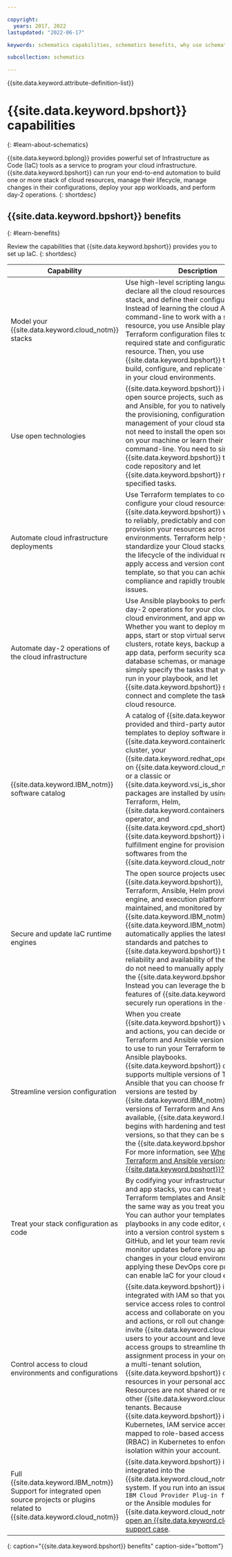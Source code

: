 ```yaml
---

copyright:
  years: 2017, 2022
lastupdated: "2022-06-17"

keywords: schematics capabilities, schematics benefits, why use schematics, capabilities

subcollection: schematics

---
```


{{site.data.keyword.attribute-definition-list}}

# {{site.data.keyword.bpshort}} capabilities 
{: #learn-about-schematics} 

{{site.data.keyword.bplong}} provides powerful set of Infrastructure as Code (IaC) tools as a service to program your cloud infrastructure. {{site.data.keyword.bpshort}} can run your end-to-end automation to build one or more stack of cloud resources, manage their lifecycle, manage changes in their configurations, deploy your app workloads, and perform day-2 operations.
{: shortdesc}

## {{site.data.keyword.bpshort}} benefits
{: #learn-benefits}

Review the capabilities that {{site.data.keyword.bpshort}} provides you to set up IaC.
{: shortdesc}

| Capability | Description |
|--------|-------------------------------|
|Model your {{site.data.keyword.cloud_notm}} stacks| Use high-level scripting languages to declare all the cloud resources in your stack, and define their configurations. Instead of learning the cloud API or command-line to work with a specific resource, you use Ansible playbooks and Terraform configuration files to specify the required state and configuration of a cloud resource. Then, you use {{site.data.keyword.bpshort}} to rapidly build, configure, and replicate the resources in your cloud environments.|
|Use open technologies | {{site.data.keyword.bpshort}} integrates open source projects, such as Terraform and Ansible, for you to natively automate the provisioning, configuration, and management of your cloud stacks. You do not need to install the open source projects on your machine or learn their API and command-line. You need to simply point {{site.data.keyword.bpshort}} to your IaC code repository and let {{site.data.keyword.bpshort}} run the specified tasks. |
|Automate cloud infrastructure deployments| Use Terraform templates to codify and configure your cloud resources, and use {{site.data.keyword.bpshort}} workspaces to reliably, predictably and consistently provision your resources across cloud environments. Terraform help you standardize your Cloud stacks, automate the lifecycle of the individual resource, and apply access and version control to the template, so that you can achieve compliance and rapidly troubleshoot the issues. |
|Automate day-2 operations of the cloud infrastructure| Use Ansible playbooks to perform complex day-2 operations for your cloud resources, cloud environment, and app workloads. Whether you want to deploy multitiered apps, start or stop virtual servers or clusters, rotate keys, backup and restore app data, perform security scans, manage database schemas, or manage users, simply specify the tasks that you want to run in your playbook, and let {{site.data.keyword.bpshort}} securely connect and complete the tasks on your cloud resource.|
|{{site.data.keyword.IBM_notm}} software catalog| A catalog of {{site.data.keyword.IBM_notm}} provided and third-party automation templates to deploy software in your {{site.data.keyword.containerlong_notm}} cluster, your {{site.data.keyword.redhat_openshift_notm}} on {{site.data.keyword.cloud_notm}} cluster, or a classic or {{site.data.keyword.vsi_is_short}}. Software packages are installed by using the built-in Terraform, Helm, {{site.data.keyword.containershort}} operator, and {{site.data.keyword.cpd_short}} capabilities. {{site.data.keyword.bpshort}} is used as the fulfillment engine for provisioning these softwares from the {{site.data.keyword.cloud_notm}} Catalog.|
| Secure and update IaC runtime engines | The open source projects used by {{site.data.keyword.bpshort}}, namely  - Terraform, Ansible, Helm provisioning engine, and execution platform are tested, maintained, and monitored by {{site.data.keyword.IBM_notm}}. {{site.data.keyword.IBM_notm}} automatically applies the latest security standards and patches to {{site.data.keyword.bpshort}} to ensure reliability and availability of the service. You do not need to manually apply updates to the {{site.data.keyword.bpshort}} platform. Instead you can leverage the built-in features of {{site.data.keyword.bpshort}} to securely run operations in the cloud.|
| Streamline version configuration | When you create {{site.data.keyword.bpshort}} workspaces and actions, you can decide on the Terraform and Ansible version that you want to use to run your Terraform templates and Ansible playbooks. {{site.data.keyword.bpshort}} concurrently supports multiple versions of Terraform and Ansible that you can choose from. All versions are tested by {{site.data.keyword.IBM_notm}}. As new versions of Terraform and Ansible become available, {{site.data.keyword.IBM_notm}} begins with hardening and testing these versions, so that they can be supported in the {{site.data.keyword.bpshort}} platform. For more information, see [When are new Terraform and Ansible versions added to {{site.data.keyword.bpshort}}?](/docs/schematics?topic=schematics-faqs#new-versions). |
| Treat your stack configuration as code | By codifying your infrastructure, service and app stacks, you can treat your Terraform templates and Ansible playbooks the same way as you treat your app code. You can author your templates and playbooks in any code editor, check them into a version control system such as GitHub, and let your team review and monitor updates before you apply these changes in your cloud environment. By applying these DevOps core practices, you can enable IaC for your cloud environments. |
| Control access to cloud environments and configurations | {{site.data.keyword.bpshort}} is fully integrated with IAM so that you can use service access roles to control who can access and collaborate on your workspaces and actions, or roll out changes. You can invite {{site.data.keyword.cloud_notm}} users to your account and leverage IAM access groups to streamline the access assignment process in your organization. As a multi-tenant solution, {{site.data.keyword.bpshort}} creates all resources in your personal account. Resources are not shared or reused by other {{site.data.keyword.cloud_notm}} tenants. Because {{site.data.keyword.bpshort}} is built on Kubernetes, IAM service access roles are mapped to role-based access controls (RBAC) in Kubernetes to enforce resource isolation within your account.|
| Full {{site.data.keyword.IBM_notm}} Support for integrated open source projects or plugins related to {{site.data.keyword.cloud_notm}} | {{site.data.keyword.bpshort}} is fully integrated into the {{site.data.keyword.cloud_notm}} support system. If you run into an issue by using the `IBM Cloud Provider Plug-in for Terraform` or the Ansible modules for {{site.data.keyword.cloud_notm}}, you can [open an {{site.data.keyword.cloud_notm}} support case](/docs/get-support?topic=get-support-using-avatar#getting-support).|
{: caption="{{site.data.keyword.bpshort}} benefits" caption-side="bottom"}
